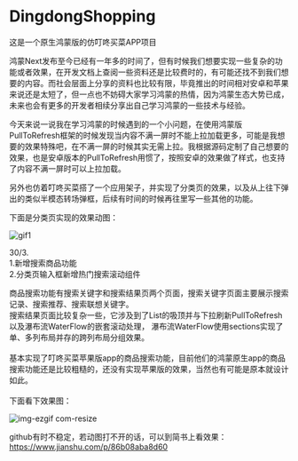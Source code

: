 # DingdongShopping
这是一个原生鸿蒙版的仿叮咚买菜APP项目

鸿蒙Next发布至今已经有一年多的时间了，但有时候我们想要实现一些复杂的功能或者效果，在开发文档上查阅一些资料还是比较费时的，有可能还找不到我们想要的内容。而社会层面上分享的资料也比较有限，毕竟推出的时间相对安卓和苹果来说还是太短了，但一点也不妨碍大家学习鸿蒙的热情，因为鸿蒙生态大势已成，未来也会有更多的开发者相续分享出自己学习鸿蒙的一些技术与经验。

今天来说一说我在学习鸿蒙的时候遇到的一个小问题，在使用鸿蒙版PullToRefresh框架的时候发现当内容不满一屏时不能上拉加载更多，可能是我想要的效果特殊吧，在不满一屏的时候其实无需上拉。我根据源码定制了自己想要的效果，也是安卓版本的PullToRefresh用惯了，按照安卓的效果做了样式，也支持了内容不满一屏时可以上拉加载。

另外也仿着叮咚买菜搭了一个应用架子，并实现了分类页的效果，以及从上往下弹出的类似半模态转场弹框，后续有时间的时候再往里写一些其他的功能。

下面是分类页实现的效果动图：

![gif1](https://github.com/user-attachments/assets/45ac1ba6-9ed8-463e-90d5-1b45b6e3c6b6)


30/3.<br>
1.新增搜索商品功能<br>
2.分类页输入框新增热门搜索滚动组件

商品搜索功能有搜索关键字和搜索结果页两个页面，搜索关键字页面主要展示搜索记录、搜索推荐、搜索联想关键字。<br>
搜索结果页面比较复杂一些，它涉及到了List的吸顶并与下拉刷新PullToRefresh以及瀑布流WaterFlow的嵌套滚动处理，
瀑布流WaterFlow使用sections实现了单、多列布局并存的跨列布局分组效果。<br><br>
基本实现了叮咚买菜苹果版app的商品搜索功能，目前他们的鸿蒙原生app的商品搜索功能还是比较粗糙的，还没有实现苹果版的效果，当然也有可能是原本就设计如此。<br><br>
下面看下效果图：

![img-ezgif com-resize](https://github.com/user-attachments/assets/4fa7cd76-5eac-4425-b0f8-a6fe8daf0522)

github有时不稳定，若动图打不开的话，可以到简书上看效果：<br>
https://www.jianshu.com/p/86b08aba8d60



